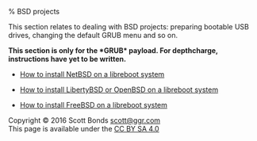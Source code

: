 % BSD projects 

This section relates to dealing with BSD projects: preparing bootable
USB drives, changing the default GRUB menu and so on.

**This section is only for the \*GRUB\* payload. For depthcharge,
instructions have yet to be written.**

-   [How to install NetBSD on a libreboot system](netbsd.html)
-   [How to install LibertyBSD or OpenBSD on a libreboot
    system](openbsd.html)

-   [How to install FreeBSD on a libreboot system](freebsd.html)

Copyright © 2016 Scott Bonds <scott@ggr.com>\
This page is available under the [CC BY SA 4.0](../cc-by-sa-4.0.txt)
